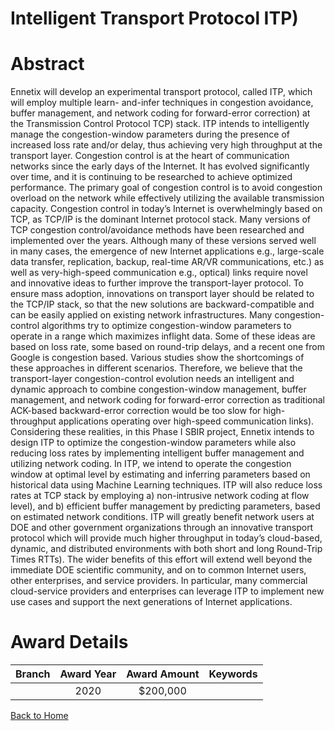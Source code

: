 
Intelligent Transport Protocol ITP)
===================================

# Abstract


Ennetix will develop an experimental transport protocol, called ITP, which will employ multiple learn- and-infer techniques in congestion avoidance, buffer management, and network coding for forward-error correction) at the Transmission Control Protocol TCP) stack. ITP intends to intelligently manage the congestion-window parameters during the presence of increased loss rate and/or delay, thus achieving very high throughput at the transport layer. Congestion control is at the heart of communication networks since the early days of the Internet. It has evolved significantly over time, and it is continuing to be researched to achieve optimized performance. The primary goal of congestion control is to avoid congestion overload on the network while effectively utilizing the available transmission capacity. Congestion control in today’s Internet is overwhelmingly based on TCP, as TCP/IP is the dominant Internet protocol stack. Many versions of TCP congestion control/avoidance methods have been researched and implemented over the years. Although many of these versions served well in many cases, the emergence of new Internet applications e.g., large-scale data transfer, replication, backup, real-time AR/VR communications, etc.) as well as very-high-speed communication e.g., optical) links require novel and innovative ideas to further improve the transport-layer protocol. To ensure mass adoption, innovations on transport layer should be related to the TCP/IP stack, so that the new solutions are backward-compatible and can be easily applied on existing network infrastructures. Many congestion-control algorithms try to optimize congestion-window parameters to operate in a range which maximizes inflight data. Some of these ideas are based on loss rate, some based on round-trip delays, and a recent one from Google is congestion based. Various studies show the shortcomings of these approaches in different scenarios. Therefore, we believe that the transport-layer congestion-control evolution needs an intelligent and dynamic approach to combine congestion-window management, buffer management, and network coding for forward-error correction as traditional ACK-based backward-error correction would be too slow for high-throughput applications operating over high-speed communication links). Considering these realities, in this Phase I SBIR project, Ennetix intends to design ITP to optimize the congestion-window parameters while also reducing loss rates by implementing intelligent buffer management and utilizing network coding. In ITP, we intend to operate the congestion window at optimal level by estimating and inferring parameters based on historical data using Machine Learning techniques. ITP will also reduce loss rates at TCP stack by employing a) non-intrusive network coding at flow level), and b) efficient buffer management by predicting parameters, based on estimated network conditions. ITP will greatly benefit network users at DOE and other government organizations through an innovative transport protocol which will provide much higher throughput in today’s cloud-based, dynamic, and distributed environments with both short and long Round-Trip Times RTTs). The wider benefits of this effort will extend well beyond the immediate DOE scientific community, and on to common Internet users, other enterprises, and service providers. In particular, many commercial cloud-service providers and enterprises can leverage ITP to implement new use cases and support the next generations of Internet applications.  

# Award Details

|Branch|Award Year|Award Amount|Keywords|
| :---: | :---: | :---: | :---: |
||2020|$200,000||
  
  


[Back to Home](https://github.com/chrischow/dod_sbir_awards/Reports/CC/#796)
